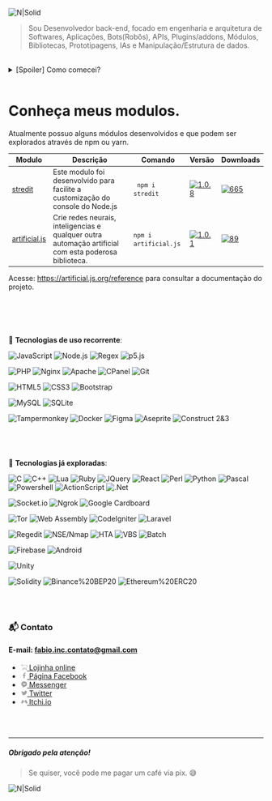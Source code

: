 ![N|Solid](https://cdn.discordapp.com/attachments/1035935582762844223/1069669220553601094/banner.png)

> Sou Desenvolvedor back-end, focado em engenharia e arquitetura de Softwares, Aplicações, Bots(Robôs), APIs, Plugins/addons, Módulos, Bibliotecas, Prototipagens, IAs e Manipulação/Estrutura de dados.
<br>

<details>
  <summary>[Spoiler] Como comecei?</summary>
 
 ---

Estou desde 2012 estudando por conta própria e sempre buscando cada vez mais conhecimento, buscando ao máximo novas experiencias, projetos, desafios, novidades e me descobrir cada vez mais.

 Comecei na área através de um computador bem atiguinho sem internet, onde só tinha joguinhos e o mspaint, então sempre busquei algo novo para fazer.... e foi ai que minha paixão começou, quando encontrei a system32 e as variações de extensões como *cmd, bat, vbs* e até mesmo *ini*.

 Com o tempo, fui tentando entender como estes arquivos se comportavam e para que servia, mas para isso eu tinha de ficar indo na lan house para pesquisar, desde então comecei a tentar montar meus próprios "programinhas" com base no que eu aprendia.

 Fiquei por um bom tempo criando interfaces em hta com a back-end em *vbs* até descobrir que existia *vb, pascal e c#*, e a partir dai, comecei a brincar com desenvolvimento de software, fazendo alguns forms para contabilizar o consumo de água do condomínio onde morei, por exemplo.

Hoje em dia me impressiono com o tanto que a tecnologia veio crescendo e tomando esta proporção enorme como, por exemplo, a área de data science.

> E foi assim que comecei a me tornar o que sou hoje.

**Obrigado pela atenção.**

 ---
</details>
<br>

# Conheça meus modulos.
Atualmente possuo alguns módulos desenvolvidos e que podem ser explorados através de npm ou yarn.

Modulo|Descrição|Comando|Versão|Downloads
-|-|-|-|--
[stredit](https://www.npmjs.com/package/stredit)|Este modulo foi desenvolvido para facilite a customização do console do Node.js|` npm i stredit`|[![1.0.8](https://img.shields.io/npm/v/stredit.svg)](https://www.npmjs.com/package/stredit)|[![665](https://img.shields.io/npm/dt/stredit.svg)](https://www.npmjs.com/package/stredit)
[artificial.js](https://www.npmjs.com/package/artificial.js)|Crie redes neurais, inteligencias e qualquer outra automação artificial com esta poderosa biblioteca. |`npm i artificial.js`|[![1.0.1](https://img.shields.io/npm/v/artificial.js.svg)](https://www.npmjs.com/package/artificial.js) | [![89](https://img.shields.io/npm/dt/artificial.js.svg)](https://www.npmjs.com/package/artificial.js)
 

Acesse: https://artificial.js.org/reference para consultar a documentação do projeto.



<br>
<br>
<br>

###
:electric_plug: **Tecnologias de uso recorrente**:

![JavaScript](https://img.shields.io/badge/-JavaScript-679C9F?style=for-the-badge&logo=javascript&logoColor=white)
![Node.js](https://img.shields.io/badge/-Node.js-679C9F?style=for-the-badge&logo=Node.js&logoColor=white)
![Regex](https://img.shields.io/badge/-Regex-679C9F?style=for-the-badge&logoColor=white)
![p5.js](https://img.shields.io/badge/-P5.js-679C9F?style=for-the-badge&logo=p5.js&logoColor=white)

![PHP](https://img.shields.io/badge/-PHP-679C9F?style=for-the-badge&logo=php&logoColor=white)
![Nginx](https://img.shields.io/badge/-Nginx-679C9F?style=for-the-badge&logo=nginx&logoColor=white)
![Apache](https://img.shields.io/badge/-Apache-679C9F?style=for-the-badge&logo=apache&logoColor=white)
![CPanel](https://img.shields.io/badge/-CPanel-679C9F?style=for-the-badge&logo=cpanel&logoColor=white)
![Git](https://img.shields.io/badge/-git-679C9F?style=for-the-badge&logo=git&logoColor=white)

![HTML5](https://img.shields.io/badge/-HTML5-679C9F?style=for-the-badge&logo=html5&logoColor=white)
![CSS3](https://img.shields.io/badge/-CSS3-679C9F?style=for-the-badge&logo=css3&logoColor=white)
![Bootstrap](https://img.shields.io/badge/-Bootstrap-679C9F?style=for-the-badge&logo=bootstrap&logoColor=white)

![MySQL](https://img.shields.io/badge/-MySQL-679C9F?style=for-the-badge&logo=mysql&logoColor=white)
![SQLite](https://img.shields.io/badge/-SQLite-679C9F?style=for-the-badge&logo=sqlite&logoColor=white)

![Tampermonkey](https://img.shields.io/badge/-Tampermonkey-679C9F?style=for-the-badge&logo=tampermonkey&logoColor=white)
![Docker](https://img.shields.io/badge/-Docker-679C9F?style=for-the-badge&logo=docker&logoColor=white)
![Figma](https://img.shields.io/badge/-Figma-679C9F?style=for-the-badge&logo=figma&logoColor=white)
![Aseprite](https://img.shields.io/badge/-Aseprite-679C9F?style=for-the-badge&logo=aseprite&logoColor=white)
![Construct 2&3](https://img.shields.io/badge/-Construct%202&3-679C9F?style=for-the-badge&logo=construct3&logoColor=white)

<br>
<br>

###
:electric_plug: **Tecnologias já exploradas**:

![C](https://img.shields.io/badge/-C-679C9F?style=for-the-badge&logo=c&logoColor=white)
![C++](https://img.shields.io/badge/-C%2B%2B-679C9F?style=for-the-badge&logo=c%2B%2B&logoColor=white)
![Lua](https://img.shields.io/badge/-Lua-679C9F?style=for-the-badge&logo=lua&logoColor=white)
![Ruby](https://img.shields.io/badge/-Ruby-679C9F?style=for-the-badge&logo=ruby&logoColor=white)
![JQuery](https://img.shields.io/badge/-JQuery-679C9F?style=for-the-badge&logo=jquery&logoColor=white)
![React](https://img.shields.io/badge/-React-679C9F?style=for-the-badge&logo=react&logoColor=white)
![Perl](https://img.shields.io/badge/-Perl-679C9F?style=for-the-badge&logo=perl&logoColor=white)
![Python](https://img.shields.io/badge/-Python-679C9F?style=for-the-badge&logo=python&logoColor=white)
![Pascal](https://img.shields.io/badge/-Pascal-679C9F?style=for-the-badge&logo=delphi&logoColor=white)
![Powershell](https://img.shields.io/badge/-powershell-679C9F?style=for-the-badge&logo=powershell&logoColor=white)
![ActionScript](https://img.shields.io/badge/-ActionScript-679C9F?style=for-the-badge&logoColor=white)
![.Net](https://img.shields.io/badge/-.Net-679C9F?style=for-the-badge&logo=dotnet&logoColor=white)


![Socket.io](https://img.shields.io/badge/-socket.io-679C9F?style=for-the-badge&logo=socketdotio&logoColor=white)
![Ngrok](https://img.shields.io/badge/-ngrok-679C9F?style=for-the-badge&logo=ngrok&logoColor=white)
![Google Cardboard](https://img.shields.io/badge/-google%20cardboard-679C9F?style=for-the-badge&logo=googlecardboard&logoColor=white)

![Tor](https://img.shields.io/badge/-Tor-679C9F?style=for-the-badge&logo=torproject&logoColor=white)
![Web Assembly](https://img.shields.io/badge/-Web%20Assembly-679C9F?style=for-the-badge&logo=webassembly&logoColor=white)
![CodeIgniter](https://img.shields.io/badge/-CodeIgniter-679C9F?style=for-the-badge&logo=codeigniter&logoColor=white)
![Laravel](https://img.shields.io/badge/-Laravelr-679C9F?style=for-the-badge&logo=laravel&logoColor=white)

![Regedit](https://img.shields.io/badge/-Regedit-679C9F?style=for-the-badge&logoColor=white)
![NSE/Nmap](https://img.shields.io/badge/-NSE/Nmap-679C9F?style=for-the-badge&logoColor=white)
![HTA](https://img.shields.io/badge/-HTA-679C9F?style=for-the-badge&logoColor=white)
![VBS](https://img.shields.io/badge/-VBS-679C9F?style=for-the-badge&logoColor=white)
![Batch](https://img.shields.io/badge/-Batch-679C9F?style=for-the-badge&logoColor=white)

![Firebase](https://img.shields.io/badge/-Firebase-679C9F?style=for-the-badge&logo=firebase&logoColor=white)
![Android](https://img.shields.io/badge/-Android%20Studio-679C9F?style=for-the-badge&logo=android&logoColor=white)

![Unity](https://img.shields.io/badge/-Unity-679C9F?style=for-the-badge&logo=unity&logoColor=white)

![Solidity](https://img.shields.io/badge/-Solidity-679C9F?style=for-the-badge&logo=solidity&logoColor=white)
![Binance%20BEP20](https://img.shields.io/badge/-Binance%20BEP20-679C9F?style=for-the-badge&logo=binance&logoColor=white)
![Ethereum%20ERC20](https://img.shields.io/badge/-Ethereum%20ERC20-679C9F?style=for-the-badge&logo=ethereum&logoColor=white)


<br>
<br>

### :mailbox_with_mail: Contato
#### E-mail: fabio.inc.contato@gmail.com

- [![N|Solid](img/card.png) Lojinha online](https://www.facebook.com/Algoritmian/shop/)
- [![N|Solid](img/facebook.png) Página Facebook](https://www.facebook.com/Algoritmian)
- [![N|Solid](img/messenger.png)  Messenger](https://www.facebook.com/messages/t/FabioSmuu)
- [![N|Solid](img/twitter.png)  Twitter](http://twitter.com/fabiosmuu)
- [![N|Solid](img/itch.io.png)  Itchi.io](https://deehleh.itch.io)

<br>
<br>

---

##### Obrigado pela atenção!
> Se quiser, você pode me pagar um café via pix. :sweat_smile:

![N|Solid](https://cdn.discordapp.com/attachments/1035935582762844223/1056890831786758144/BnFOguxwIapRqySqyOJ9fLpqP7EIgvJ1fWlWE8KKGRR2kbqyO6KBZJ7WJORGVWrc4Y59aaBKQEVzGkJAErauagoToYySrg5gBA4HJL8KYaCeVdizcRMcfJQxELsm9toKVaC9cQa2Y62oR9C7Fubm8LAnxDbk62fQ6x5uD1cpeu8V6dgjldCv8DmWlIa2sdLUAAAAAASUVORK5CYII.png)
